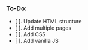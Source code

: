 ### To-Do:
- [ ]. Update HTML structure
- [ ]. Add multiple pages
- [ ]. Add CSS
- [ ]. Add vanilla JS
